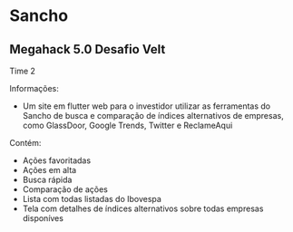 # Sancho

## Megahack 5.0 Desafio Velt

Time 2

Informações:
- Um site em flutter web para o investidor utilizar as ferramentas do Sancho de busca e comparação de índices alternativos de empresas, como GlassDoor, Google Trends, Twitter e ReclameAqui

Contém:
- Ações favoritadas
- Ações em alta
- Busca rápida
- Comparação de ações
- Lista com todas listadas do Ibovespa
- Tela com detalhes de índices alternativos sobre todas empresas disponíves

